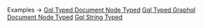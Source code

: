 <p class="ExampleLinks">Examples <span class="ExampleLinksTitleSeparator">-></span> <a href="../../examples/gql/gql-typed-document-node-typed">Gql Typed Document Node Typed</a> <span class="ExampleLinksSeparator"></span> <a href="../../examples/gql/gql-typed-graphql-document-node-typed">Gql Typed Graphql Document Node Typed</a> <span class="ExampleLinksSeparator"></span> <a href="../../examples/gql/gql-string-typed">Gql String Typed</a></p>
